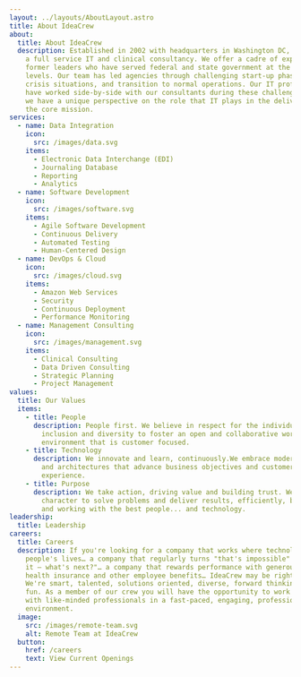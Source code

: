 ```yaml
---
layout: ../layouts/AboutLayout.astro
title: About IdeaCrew
about:
  title: About IdeaCrew
  description: Established in 2002 with headquarters in Washington DC, IdeaCrew is
    a full service IT and clinical consultancy. We offer a cadre of experienced
    former leaders who have served federal and state government at the highest
    levels. Our team has led agencies through challenging start-up phases,
    crisis situations, and transition to normal operations. Our IT professionals
    have worked side-by-side with our consultants during these challenges, and
    we have a unique perspective on the role that IT plays in the delivery of
    the core mission.
services:
  - name: Data Integration
    icon:
      src: /images/data.svg
    items:
      - Electronic Data Interchange (EDI)
      - Journaling Database
      - Reporting
      - Analytics
  - name: Software Development
    icon:
      src: /images/software.svg
    items:
      - Agile Software Development
      - Continuous Delivery
      - Automated Testing
      - Human-Centered Design
  - name: DevOps & Cloud
    icon:
      src: /images/cloud.svg
    items:
      - Amazon Web Services
      - Security
      - Continuous Deployment
      - Performance Monitoring
  - name: Management Consulting
    icon:
      src: /images/management.svg
    items:
      - Clinical Consulting
      - Data Driven Consulting
      - Strategic Planning
      - Project Management
values:
  title: Our Values
  items:
    - title: People
      description: People first. We believe in respect for the individual. We value
        inclusion and diversity to foster an open and collaborative work
        environment that is customer focused.
    - title: Technology
      description: We innovate and learn, continuously.We embrace modern technologies
        and architectures that advance business objectives and customer
        experience.
    - title: Purpose
      description: We take action, driving value and building trust. We have the
        character to solve problems and deliver results, efficiently, by hiring
        and working with the best people... and technology.
leadership:
  title: Leadership
careers:
  title: Careers
  description: If you're looking for a company that works where technology touches
    people's lives… a company that regularly turns "that's impossible" into "Got
    it – what's next?"… a company that rewards performance with generous pay,
    health insurance and other employee benefits… IdeaCrew may be right for you.
    We're smart, talented, solutions oriented, diverse, forward thinking and
    fun. As a member of our crew you will have the opportunity to work closely
    with like-minded professionals in a fast-paced, engaging, professional
    environment.
  image:
    src: /images/remote-team.svg
    alt: Remote Team at IdeaCrew
  button:
    href: /careers
    text: View Current Openings
---
```

